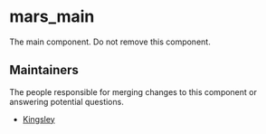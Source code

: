 mars_main
===========
The main component. Do not remove this component.

## Maintainers
The people responsible for merging changes to this component or answering potential questions.
- [Kingsley](https://github.com/jameslkingsley)